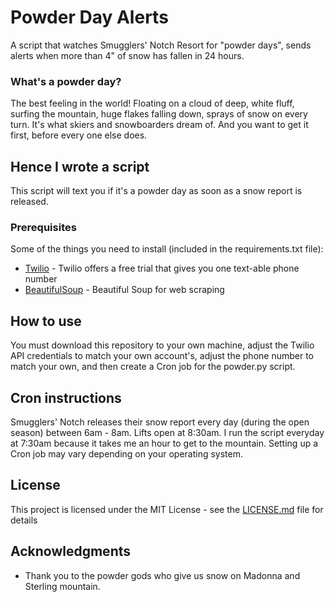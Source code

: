 # Powder Day Alerts
A script that watches Smugglers' Notch Resort for "powder days", sends alerts when 
more than 4" of snow has fallen in 24 hours.

### What's a powder day?
The best feeling in the world! Floating on a cloud of deep, white fluff, surfing the mountain, huge
flakes falling down, sprays of snow on every turn. It's what skiers and snowboarders dream of. And you
want to get it first, before every one else does.

## Hence I wrote a script 
This script will text you if it's a powder day as soon as a snow report is released.

### Prerequisites
Some of the things you need to install (included in the requirements.txt file):

* [Twilio](http://www.dropwizard.io/1.0.2/docs/) - Twilio offers a free trial that gives you one text-able phone number
* [BeautifulSoup](https://www.crummy.com/software/BeautifulSoup/bs4/doc/) - Beautiful Soup for web scraping

## How to use
You must download this repository to your own machine, adjust the Twilio API credentials 
to match your own account's, adjust the phone number to match your own, and then create a 
Cron job for the powder.py script.

## Cron instructions
Smugglers' Notch releases their snow report every day (during the open season) between 6am - 8am. Lifts 
open at 8:30am. I run the script everyday at 7:30am because it takes me an hour to get to the mountain. Setting up a Cron job may vary depending on your operating system.

## License

This project is licensed under the MIT License - see the [LICENSE.md](LICENSE.md) file for details

## Acknowledgments

* Thank you to the powder gods who give us snow on Madonna and Sterling mountain.